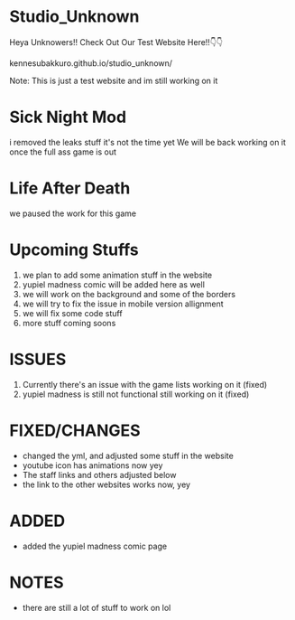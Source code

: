 # Studio_Unknown
Heya Unknowers!!
Check Out Our Test Website Here!!👇👇

kennesubakkuro.github.io/studio_unknown/

Note: This is just a test website and im still working on it

# Sick Night Mod
i removed the leaks stuff it's not the time yet
We will be back working on it once the full ass game is out

# Life After Death
we paused the work for this game

# Upcoming Stuffs

1. we plan to add some animation stuff in the website
2. yupiel madness comic will be added here as well
3. we will work on the background and some of the borders
4. we will try to fix the issue in mobile version allignment
5. we will fix some code stuff
6. more stuff coming soons

# ISSUES

1. Currently there's an issue with the game lists working on it (fixed)
2. yupiel madness is still not functional still working on it (fixed)

# FIXED/CHANGES
- changed the yml, and adjusted some stuff in the website
- youtube icon has animations now yey
- The staff links and others adjusted below
- the link to the other websites works now, yey

# ADDED
- added the yupiel madness comic page

# NOTES

- there are still a lot of stuff to work on lol
